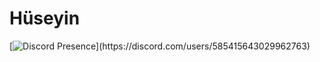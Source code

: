 # Hüseyin

[![Discord Presence](https://lanyard.kyrie25.me/api/585415643029962763?idleMessage=Muhtemelen%20proje%20yapıyor..)](https://discord.com/users/585415643029962763)

<!--
**Cuffii/Cuffii** is a ✨ _special_ ✨ repository because its `README.md` (this file) appears on your GitHub profile.

Here are some ideas to get you started:

- 🔭 I’m currently working on ...
- 🌱 I’m currently learning ...
- 👯 I’m looking to collaborate on ...
- 🤔 I’m looking for help with ...
- 💬 Ask me about ...
- 📫 How to reach me: ...
- 😄 Pronouns: ...
- ⚡ Fun fact: ...
-->
